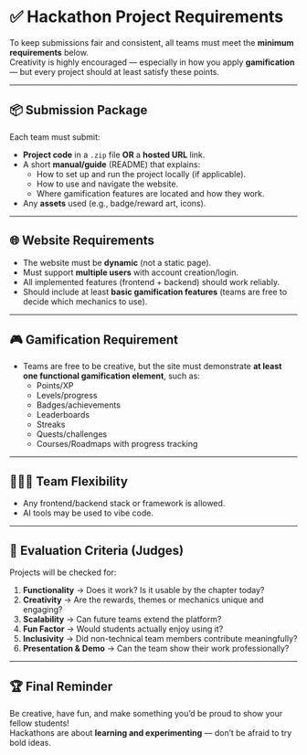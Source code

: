 # ✅ Hackathon Project Requirements

To keep submissions fair and consistent, all teams must meet the **minimum requirements** below.  
Creativity is highly encouraged — especially in how you apply **gamification** — but every project should at least satisfy these points.

---

## 📦 Submission Package
Each team must submit:
- **Project code** in a `.zip` file **OR** a **hosted URL** link.  
- A short **manual/guide** (README) that explains:  
  - How to set up and run the project locally (if applicable).  
  - How to use and navigate the website.  
  - Where gamification features are located and how they work.  
- Any **assets** used (e.g., badge/reward art, icons).  

---

## 🌐 Website Requirements
- The website must be **dynamic** (not a static page).  
- Must support **multiple users** with account creation/login.  
- All implemented features (frontend + backend) should work reliably.  
- Should include at least **basic gamification features** (teams are free to decide which mechanics to use).  

---

## 🎮 Gamification Requirement
- Teams are free to be creative, but the site must demonstrate **at least one functional gamification element**, such as:  
  - Points/XP  
  - Levels/progress  
  - Badges/achievements  
  - Leaderboards  
  - Streaks  
  - Quests/challenges
  - Courses/Roadmaps with progress tracking

---

## 🧑‍🤝‍🧑 Team Flexibility
- Any frontend/backend stack or framework is allowed.
- AI tools may be used to vibe code.

---

## 🎯 Evaluation Criteria (Judges)
Projects will be checked for:
1. **Functionality** → Does it work? Is it usable by the chapter today?  
2. **Creativity** → Are the rewards, themes or mechanics unique and engaging?  
3. **Scalability** → Can future teams extend the platform?  
4. **Fun Factor** → Would students actually enjoy using it?
5. **Inclusivity** → Did non-technical team members contribute meaningfully?
6. **Presentation & Demo** → Can the team show their work professionally?  
 
---

## 🏆 Final Reminder
Be creative, have fun, and make something you’d be proud to show your fellow students!  
Hackathons are about **learning and experimenting** — don’t be afraid to try bold ideas.
